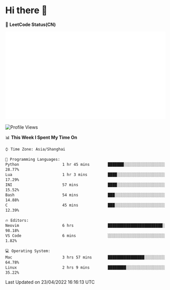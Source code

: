 # Hi there 👋

📝 **LeetCode Status(CN)**

![wsmbsbbz's LeetCode status](https://github.com/wsmbsbbz/wsmbsbbz/blob/main/status.svg)

<!--
**wsmbsbbz/wsmbsbbz** is a ✨ _special_ ✨ repository because its `README.md` (this file) appears on your GitHub profile.

Here are some ideas to get you started:

- 🔭 I’m currently working on ...
- 🌱 I’m currently learning ...
- 👯 I’m looking to collaborate on ...
- 🤔 I’m looking for help with ...
- 💬 Ask me about ...
- 📫 How to reach me: ...
- 😄 Pronouns: ...
- ⚡ Fun fact: ...
-->
<!--START_SECTION:waka-->
![Profile Views](http://img.shields.io/badge/Profile%20Views-6-blue)

📊 **This Week I Spent My Time On** 

```text
⌚︎ Time Zone: Asia/Shanghai

💬 Programming Languages: 
Python                   1 hr 45 mins        ███████░░░░░░░░░░░░░░░░░░   28.77% 
Lua                      1 hr 3 mins         ████░░░░░░░░░░░░░░░░░░░░░   17.29% 
INI                      57 mins             ████░░░░░░░░░░░░░░░░░░░░░   15.52% 
Bash                     54 mins             ███░░░░░░░░░░░░░░░░░░░░░░   14.88% 
C                        45 mins             ███░░░░░░░░░░░░░░░░░░░░░░   12.39%

🔥 Editors: 
Neovim                   6 hrs               ████████████████████████░   98.18% 
VS Code                  6 mins              ░░░░░░░░░░░░░░░░░░░░░░░░░   1.82%

💻 Operating System: 
Mac                      3 hrs 57 mins       ████████████████░░░░░░░░░   64.78% 
Linux                    2 hrs 9 mins        ████████░░░░░░░░░░░░░░░░░   35.22%

```


 Last Updated on 23/04/2022 16:16:13 UTC
<!--END_SECTION:waka-->
